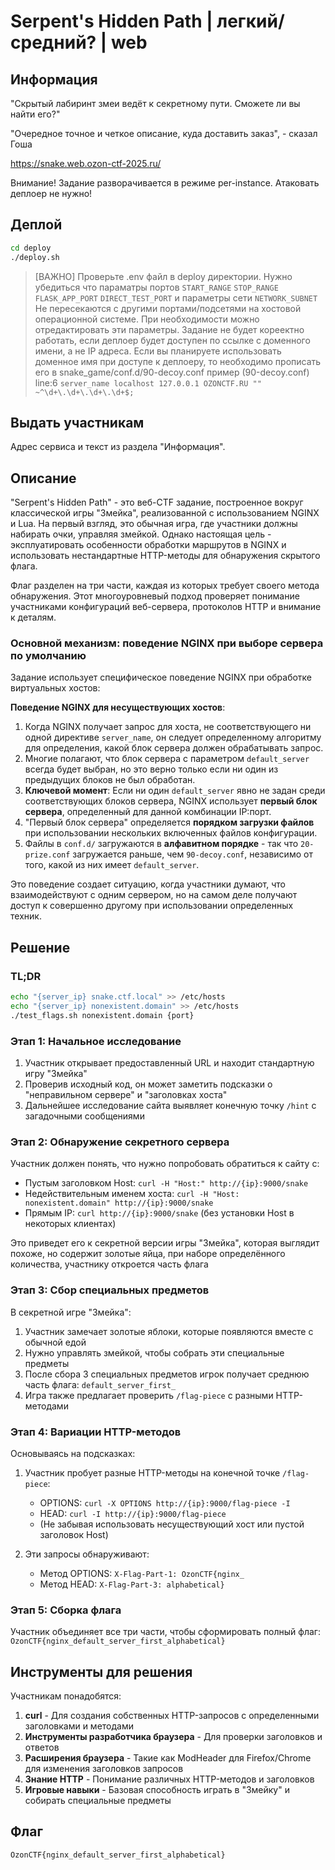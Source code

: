 # Serpent's Hidden Path | легкий/средний? | web

## Информация

"Скрытый лабиринт змеи ведёт к секретному пути. Сможете ли вы найти его?"

"Очередное точное и четкое описание, куда доставить заказ", - сказал Гоша

https://snake.web.ozon-ctf-2025.ru/

Внимание! Задание разворачивается в режиме per-instance. Атаковать деплоер не нужно!

## Деплой

```sh
cd deploy
./deploy.sh
```
> [ВАЖНО]
> Проверьте .env файл в deploy директории. Нужно убедиться что параматры портов `START_RANGE` `STOP_RANGE` `FLASK_APP_PORT` `DIRECT_TEST_PORT` и параметры сети `NETWORK_SUBNET`
> Не пересекаются с другими портами/подсетями на хостовой операционной системе. При необходимости можно отредактировать эти параметры.
> Задание не будет кореектно работать, если деплоер будет доступен по ссылке с доменного имени, а не IP адреса. 
> Если вы планируете использовать доменное имя при доступе к деплоеру, то необходимо прописать его в snake_game/conf.d/90-decoy.conf 
> пример (90-decoy.conf) line:6 `server_name localhost 127.0.0.1 OZONCTF.RU "" ~^\d+\.\d+\.\d+\.\d+$;`
## Выдать участникам

Адрес сервиса и текст из раздела "Информация".

## Описание

"Serpent's Hidden Path" - это веб-CTF задание, построенное вокруг классической игры "Змейка", реализованной с использованием NGINX и Lua. На первый взгляд, это обычная игра, где участники должны набирать очки, управляя змейкой. Однако настоящая цель - эксплуатировать особенности обработки маршрутов в NGINX и использовать нестандартные HTTP-методы для обнаружения скрытого флага.

Флаг разделен на три части, каждая из которых требует своего метода обнаружения. Этот многоуровневый подход проверяет понимание участниками конфигураций веб-сервера, протоколов HTTP и внимание к деталям.

### Основной механизм: поведение NGINX при выборе сервера по умолчанию

Задание использует специфическое поведение NGINX при обработке виртуальных хостов:

**Поведение NGINX для несуществующих хостов**:
1. Когда NGINX получает запрос для хоста, не соответствующего ни одной директиве `server_name`, он следует определенному алгоритму для определения, какой блок сервера должен обрабатывать запрос.
2. Многие полагают, что блок сервера с параметром `default_server` всегда будет выбран, но это верно только если ни один из предыдущих блоков не был обработан.
3. **Ключевой момент**: Если ни один `default_server` явно не задан среди соответствующих блоков сервера, NGINX использует **первый блок сервера**, определенный для данной комбинации IP:порт.
4. "Первый блок сервера" определяется **порядком загрузки файлов** при использовании нескольких включенных файлов конфигурации.
5. Файлы в `conf.d/` загружаются в **алфавитном порядке** - так что `20-prize.conf` загружается раньше, чем `90-decoy.conf`, независимо от того, какой из них имеет `default_server`.

Это поведение создает ситуацию, когда участники думают, что взаимодействуют с одним сервером, но на самом деле получают доступ к совершенно другому при использовании определенных техник.

## Решение
### TL;DR
```bash 
echo "{server_ip} snake.ctf.local" >> /etc/hosts
echo "{server_ip} nonexistent.domain" >> /etc/hosts
./test_flags.sh nonexistent.domain {port}
```

### Этап 1: Начальное исследование

1. Участник открывает предоставленный URL и находит стандартную игру "Змейка"
2. Проверив исходный код, он может заметить подсказки о "неправильном сервере" и "заголовках хоста"
3. Дальнейшее исследование сайта выявляет конечную точку `/hint` с загадочными сообщениями

### Этап 2: Обнаружение секретного сервера

Участник должен понять, что нужно попробовать обратиться к сайту с:
- Пустым заголовком Host: `curl -H "Host:" http://{ip}:9000/snake`
- Недействительным именем хоста: `curl -H "Host: nonexistent.domain" http://{ip}:9000/snake`
- Прямым IP: `curl http://{ip}:9000/snake` (без установки Host в некоторых клиентах)

Это приведет его к секретной версии игры "Змейка", которая выглядит похоже, но содержит золотые яйца, при наборе определённого количества, участнику откроется часть флага

### Этап 3: Сбор специальных предметов

В секретной игре "Змейка":
1. Участник замечает золотые яблоки, которые появляются вместе с обычной едой
2. Нужно управлять змейкой, чтобы собрать эти специальные предметы
3. После сбора 3 специальных предметов игрок получает среднюю часть флага: `default_server_first_`
4. Игра также предлагает проверить `/flag-piece` с разными HTTP-методами

### Этап 4: Вариации HTTP-методов

Основываясь на подсказках:
1. Участник пробует разные HTTP-методы на конечной точке `/flag-piece`:
   - OPTIONS: `curl -X OPTIONS http://{ip}:9000/flag-piece -I`
   - HEAD: `curl -I http://{ip}:9000/flag-piece`
   - (Не забывая использовать несуществующий хост или пустой заголовок Host)

2. Эти запросы обнаруживают:
   - Метод OPTIONS: `X-Flag-Part-1: OzonCTF{nginx_`
   - Метод HEAD: `X-Flag-Part-3: alphabetical}`

### Этап 5: Сборка флага

Участник объединяет все три части, чтобы сформировать полный флаг:
`OzonCTF{nginx_default_server_first_alphabetical}`

## Инструменты для решения

Участникам понадобятся:
1. **curl** - Для создания собственных HTTP-запросов с определенными заголовками и методами
2. **Инструменты разработчика браузера** - Для проверки заголовков и ответов
3. **Расширения браузера** - Такие как ModHeader для Firefox/Chrome для изменения заголовков запросов
4. **Знание HTTP** - Понимание различных HTTP-методов и заголовков
5. **Игровые навыки** - Базовая способность играть в "Змейку" и собирать специальные предметы

## Флаг

`OzonCTF{nginx_default_server_first_alphabetical}`

